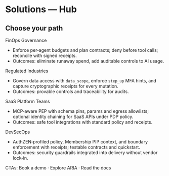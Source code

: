 # Solutions — Hub

## Choose your path

FinOps Governance
- Enforce per‑agent budgets and plan contracts; deny before tool calls; reconcile with signed receipts.
- Outcomes: eliminate runaway spend, add auditable controls to AI usage.

Regulated Industries
- Govern data access with `data_scope`, enforce `step_up` MFA hints, and capture cryptographic receipts for every mutation.
- Outcomes: provable controls and traceability for audits.

SaaS Platform Teams
- MCP‑aware PEP with schema pins, params and egress allowlists; optional identity chaining for SaaS APIs under PDP policy.
- Outcomes: safe tool integrations with standard policy and receipts.

DevSecOps
- AuthZEN‑profiled policy, Membership PIP context, and boundary enforcement with receipts; testable contracts and quickstart.
- Outcomes: security guardrails integrated into delivery without vendor lock‑in.

CTAs: Book a demo · Explore ARIA · Read the docs
